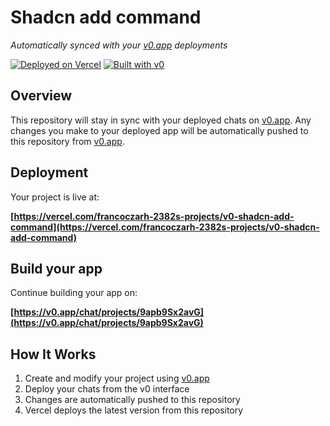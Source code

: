 # Shadcn add command

*Automatically synced with your [v0.app](https://v0.app) deployments*

[![Deployed on Vercel](https://img.shields.io/badge/Deployed%20on-Vercel-black?style=for-the-badge&logo=vercel)](https://vercel.com/francoczarh-2382s-projects/v0-shadcn-add-command)
[![Built with v0](https://img.shields.io/badge/Built%20with-v0.app-black?style=for-the-badge)](https://v0.app/chat/projects/9apb9Sx2avG)

## Overview

This repository will stay in sync with your deployed chats on [v0.app](https://v0.app).
Any changes you make to your deployed app will be automatically pushed to this repository from [v0.app](https://v0.app).

## Deployment

Your project is live at:

**[https://vercel.com/francoczarh-2382s-projects/v0-shadcn-add-command](https://vercel.com/francoczarh-2382s-projects/v0-shadcn-add-command)**

## Build your app

Continue building your app on:

**[https://v0.app/chat/projects/9apb9Sx2avG](https://v0.app/chat/projects/9apb9Sx2avG)**

## How It Works

1. Create and modify your project using [v0.app](https://v0.app)
2. Deploy your chats from the v0 interface
3. Changes are automatically pushed to this repository
4. Vercel deploys the latest version from this repository